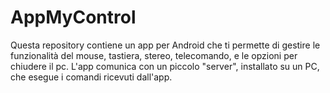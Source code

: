 # AppMyControl
Questa repository contiene un app per Android che ti permette di gestire le funzionalità del mouse, tastiera, stereo, telecomando, 
e le opzioni per chiudere il pc. L'app comunica con un piccolo "server", installato su un PC, 
che esegue i comandi ricevuti dall'app.
